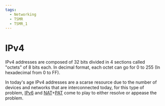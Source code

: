 ```yaml
---
tags:
  - Networking
  - TSMR
  - TSMR_1
---
```

# IPv4
IPv4 addresses are composed of 32 bits divided in 4 sections called "octets" of 8 bits each.
In decimal format, each octet can go for 0 to 255 (In hexadecimal from 0 to FF).

In today's age IPv4 addresses are a scarse resource due to the number of devices and networks that are interconnected today, for this type of problem, [IPv6](IPv6.md) and [NAT](NAT.md)+[PAT](PAT.md) come to play to either resolve or appease the problem.